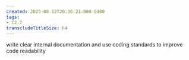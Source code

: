 ```yaml
---
created: 2025-08-12T20:36:21.000-0400
tags:
- C2.7
transcludeTitleSize: h4
---
```


write clear internal documentation and use coding standards to improve code readability